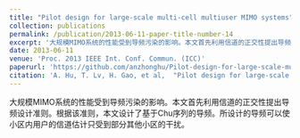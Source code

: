 ```yaml
---
title: "Pilot design for large-scale multi-cell multiuser MIMO systems"
collection: publications
permalink: /publication/2013-06-11-paper-title-number-14
excerpt: '大规模MIMO系统的性能受到导频污染的影响。本文首先利用信道的正交性提出导频设计准则。根据该准则，本文设计了基于Chu序列的导频。所设计的导频可以使小区内用户的信道估计只受到部分其他小区的干扰。'
date: 2013-06-11
venue: 'Proc. 2013 IEEE Int. Conf. Commun. (ICC)'
paperurl: 'https://github.com/anzhonghu/Pilot-design-for-large-scale-multi-cell-multiuser-MIMO-systems'
citation: 'A. Hu, T. Lv, H. Gao, et al,  "Pilot design for large-scale multi-cell multiuser MIMO systems," in <i>Proc. 2013 IEEE Int. Conf. Commun. (ICC)</i>, Budapest, Hungary, pp. 1-5, Jun. 2013.'
---
```

大规模MIMO系统的性能受到导频污染的影响。本文首先利用信道的正交性提出导频设计准则。根据该准则，本文设计了基于Chu序列的导频。所设计的导频可以使小区内用户的信道估计只受到部分其他小区的干扰。
